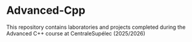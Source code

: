 # Advanced-Cpp
This repository contains laboratories and projects completed during the Advanced C++ course at CentraleSupélec (2025/2026)
